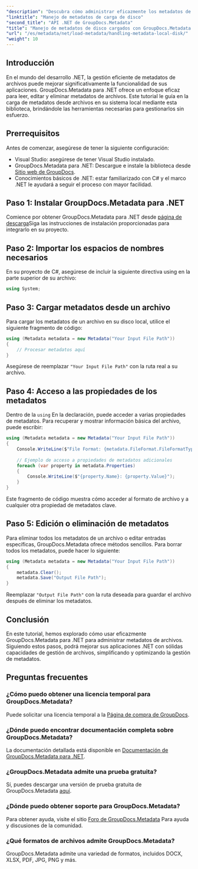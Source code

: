 ```yaml
---
"description": "Descubra cómo administrar eficazmente los metadatos de archivos en sus aplicaciones .NET con GroupDocs.Metadata. Esta guía completa le guiará a través del proceso de instalación y el acceso a las propiedades de los metadatos."
"linktitle": "Manejo de metadatos de carga de disco"
"second_title": "API .NET de GroupDocs.Metadata"
"title": "Manejo de metadatos de disco cargados con GroupDocs.Metadata en .NET"
"url": "/es/metadata/net/load-metadata/handling-metadata-local-disk/"
"weight": 10
---
```


## Introducción

En el mundo del desarrollo .NET, la gestión eficiente de metadatos de archivos puede mejorar significativamente la funcionalidad de sus aplicaciones. GroupDocs.Metadata para .NET ofrece un enfoque eficaz para leer, editar y eliminar metadatos de archivos. Este tutorial le guía en la carga de metadatos desde archivos en su sistema local mediante esta biblioteca, brindándole las herramientas necesarias para gestionarlos sin esfuerzo.

## Prerrequisitos

Antes de comenzar, asegúrese de tener la siguiente configuración:

- Visual Studio: asegúrese de tener Visual Studio instalado.
- GroupDocs.Metadata para .NET: Descargue e instale la biblioteca desde [Sitio web de GroupDocs](https://releases.groupdocs.com/metadata/net/).
- Conocimientos básicos de .NET: estar familiarizado con C# y el marco .NET le ayudará a seguir el proceso con mayor facilidad.

## Paso 1: Instalar GroupDocs.Metadata para .NET

Comience por obtener GroupDocs.Metadata para .NET desde [página de descarga](https://releases.groupdocs.com/metadata/net/)Siga las instrucciones de instalación proporcionadas para integrarlo en su proyecto.

## Paso 2: Importar los espacios de nombres necesarios

En su proyecto de C#, asegúrese de incluir la siguiente directiva using en la parte superior de su archivo:

```csharp
using System;
```

## Paso 3: Cargar metadatos desde un archivo

Para cargar los metadatos de un archivo en su disco local, utilice el siguiente fragmento de código:

```csharp
using (Metadata metadata = new Metadata("Your Input File Path"))
{
    // Procesar metadatos aquí
}
```

Asegúrese de reemplazar `"Your Input File Path"` con la ruta real a su archivo.

## Paso 4: Acceso a las propiedades de los metadatos

Dentro de la `using` En la declaración, puede acceder a varias propiedades de metadatos. Para recuperar y mostrar información básica del archivo, puede escribir:

```csharp
using (Metadata metadata = new Metadata("Your Input File Path"))
{
    Console.WriteLine($"File Format: {metadata.FileFormat.FileFormatType}");
    
    // Ejemplo de acceso a propiedades de metadatos adicionales
    foreach (var property in metadata.Properties)
    {
        Console.WriteLine($"{property.Name}: {property.Value}");
    }
}
```

Este fragmento de código muestra cómo acceder al formato de archivo y a cualquier otra propiedad de metadatos clave. 

## Paso 5: Edición o eliminación de metadatos

Para eliminar todos los metadatos de un archivo o editar entradas específicas, GroupDocs.Metadata ofrece métodos sencillos. Para borrar todos los metadatos, puede hacer lo siguiente:

```csharp
using (Metadata metadata = new Metadata("Your Input File Path"))
{
    metadata.Clear();
    metadata.Save("Output File Path");
}
```

Reemplazar `"Output File Path"` con la ruta deseada para guardar el archivo después de eliminar los metadatos.

## Conclusión

En este tutorial, hemos explorado cómo usar eficazmente GroupDocs.Metadata para .NET para administrar metadatos de archivos. Siguiendo estos pasos, podrá mejorar sus aplicaciones .NET con sólidas capacidades de gestión de archivos, simplificando y optimizando la gestión de metadatos.

## Preguntas frecuentes

### ¿Cómo puedo obtener una licencia temporal para GroupDocs.Metadata?
Puede solicitar una licencia temporal a la [Página de compra de GroupDocs](https://purchase.groupdocs.com/temporary-license/).

### ¿Dónde puedo encontrar documentación completa sobre GroupDocs.Metadata?
La documentación detallada está disponible en [Documentación de GroupDocs.Metadata para .NET](https://reference.groupdocs.com/metadata/net/).

### ¿GroupDocs.Metadata admite una prueba gratuita?
Sí, puedes descargar una versión de prueba gratuita de GroupDocs.Metadata [aquí](https://releases.groupdocs.com/).

### ¿Dónde puedo obtener soporte para GroupDocs.Metadata?
Para obtener ayuda, visite el sitio [Foro de GroupDocs.Metadata](https://forum.groupdocs.com/c/metadata/14) Para ayuda y discusiones de la comunidad.

### ¿Qué formatos de archivos admite GroupDocs.Metadata?
GroupDocs.Metadata admite una variedad de formatos, incluidos DOCX, XLSX, PDF, JPG, PNG y más.